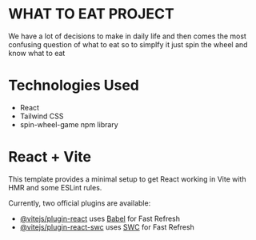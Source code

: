 # WHAT TO EAT PROJECT

We have a lot of decisions to make in daily life and then comes the most confusing question of what to eat
so to simplfy it just spin the wheel and know what to eat

# Technologies Used

- React
- Tailwind CSS
- spin-wheel-game npm library

# React + Vite

This template provides a minimal setup to get React working in Vite with HMR and some ESLint rules.

Currently, two official plugins are available:

- [@vitejs/plugin-react](https://github.com/vitejs/vite-plugin-react/blob/main/packages/plugin-react/README.md) uses [Babel](https://babeljs.io/) for Fast Refresh
- [@vitejs/plugin-react-swc](https://github.com/vitejs/vite-plugin-react-swc) uses [SWC](https://swc.rs/) for Fast Refresh
